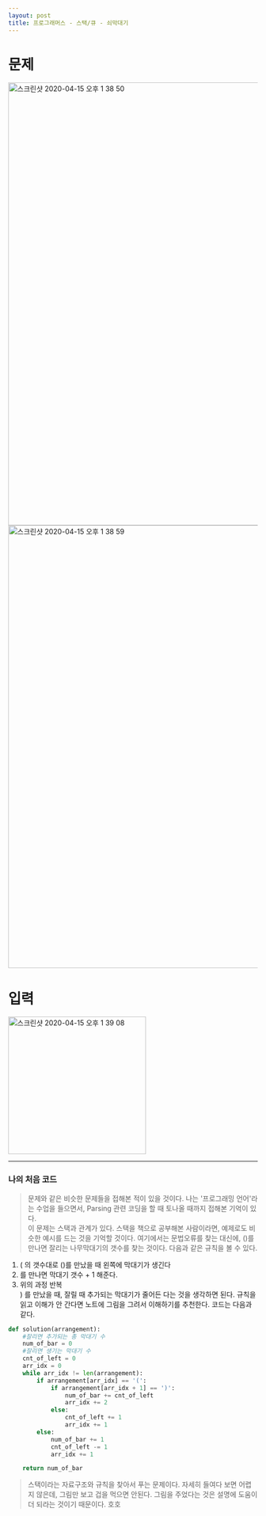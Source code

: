 ```yaml
---
layout: post
title: 프로그래머스 - 스택/큐 - 쇠막대기
---
```



# 문제
<div>
<img width="895" alt="스크린샷 2020-04-15 오후 1 38 50" src="https://user-images.githubusercontent.com/37113547/79299256-8e37f600-7f1e-11ea-8471-cd6f931484e8.png">
<img width="895" alt="스크린샷 2020-04-15 오후 1 38 59" src="https://user-images.githubusercontent.com/37113547/79299257-8ed08c80-7f1e-11ea-9c43-02d54ed162db.png">
</div>

# 입력
<img width="278" alt="스크린샷 2020-04-15 오후 1 39 08" src="https://user-images.githubusercontent.com/37113547/79299260-9001b980-7f1e-11ea-872f-c63cffbbc1f5.png">

-----
### 나의 처음 코드
>  문제와 같은 비슷한 문제들을 접해본 적이 있을 것이다. 나는 '프로그래밍 언어'라는 수업을 들으면서, Parsing 관련 코딩을 할 때 토나올 때까지 접해본 기억이 있다.  
이 문제는 스택과 관계가 있다. 스택을 책으로 공부해본 사람이라면, 예제로도 비슷한 예시를 드는 것을 기억할 것이다. 여기에서는 문법오류를 찾는 대신에, ()를 만나면 잘리는 나무막대기의 갯수를 찾는 것이다. 다음과 같은 규칙을 볼 수 있다.  
1. ( 의 갯수대로 ()를 만났을 때 왼쪽에 막대기가 생긴다
2. 를 만나면 막대기 갯수 + 1 해준다.
3. 위의 과정 반복  
) 를 만났을 때, 잘릴 때 추가되는 막대기가 줄어든 다는 것을 생각하면 된다. 규칙을 읽고 이해가 안 간다면 노트에 그림을 그려서 이해하기를 추천한다. 코드는 다음과 같다.

~~~python
def solution(arrangement):
    #잘리면 추가되는 총 막대기 수
    num_of_bar = 0
    #잘리면 생기는 막대기 수
    cnt_of_left = 0
    arr_idx = 0
    while arr_idx != len(arrangement):
        if arrangement[arr_idx] == '(':
            if arrangement[arr_idx + 1] == ')':
                num_of_bar += cnt_of_left
                arr_idx += 2
            else:
                cnt_of_left += 1
                arr_idx += 1
        else:
            num_of_bar += 1
            cnt_of_left -= 1
            arr_idx += 1

    return num_of_bar
~~~

> 스택이라는 자료구조와 규칙을 찾아서 푸는 문제이다. 자세히 들여다 보면 어렵지 않은데, 그림만 보고 겁을 먹으면 안된다. 그림을 주었다는 것은 설명에 도움이 더 되라는 것이기 때문이다. 호호
